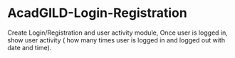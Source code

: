 # AcadGILD-Login-Registration
Create Login/Registration and user activity module, Once user is logged in, show user activity ( how many times user is logged in and logged out with date and time).
